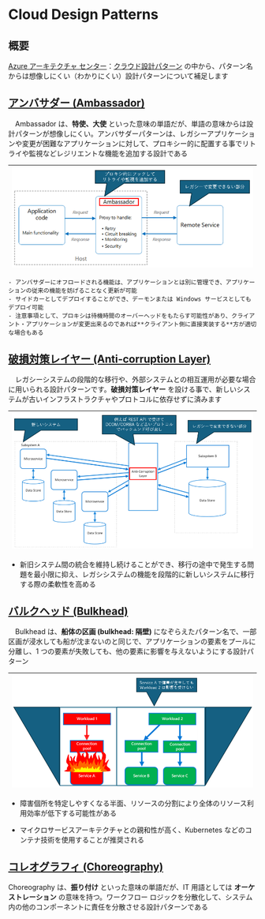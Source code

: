 # Cloud Design Patterns

## 概要
[Azure アーキテクチャ センター](https://learn.microsoft.com/ja-jp/azure/architecture/)：[クラウド設計パターン](https://learn.microsoft.com/ja-jp/azure/architecture/patterns/#catalog-of-patterns) の中から、パターン名からは想像しにくい（わかりにくい）設計パターンについて補足します

## [アンバサダー (Ambassador)](https://learn.microsoft.com/ja-jp/azure/architecture/patterns/ambassador)
　Ambassador は、**特使、大使** といった意味の単語だが、単語の意味からは設計パターンが想像しにくい。アンバサダーパターンは、レガシーアプリケーションや変更が困難なアプリケーションに対して、プロキシー的に配置する事でリトライや監視などレジリエントな機能を追加する設計である

|![Ambassador](images/ambassador.png)|
|-|

    - アンバサダーにオフロードされる機能は、アプリケーションとは別に管理でき、アプリケーションの従来の機能を妨げることなく更新が可能
    - サイドカーとしてデプロイすることができ、デーモンまたは Windows サービスとしてもデプロイ可能
    - 注意事項として、プロキシは待機時間のオーバーヘッドをもたらす可能性があり、クライアント・アプリケーションが変更出来るのであれば**クライアント側に直接実装する**方が適切な場合もある

## [破損対策レイヤー (Anti-corruption Layer)](https://learn.microsoft.com/ja-jp/azure/architecture/patterns/anti-corruption-layer)
　レガシーシステムの段階的な移行や、外部システムとの相互運用が必要な場合に用いられる設計パターンです。**破損対策レイヤー** を設ける事で、新しいシステムが古いインフラストラクチャやプロトコルに依存せずに済みます

| ![Anti-corruption Layer](images/anti-corruption-layer.png) |
| ----- |

- 新旧システム間の統合を維持し続けることができ、移行の途中で発生する問題を最小限に抑え、レガシシステムの機能を段階的に新しいシステムに移行する際の柔軟性を高める

## [バルクヘッド (Bulkhead)](https://learn.microsoft.com/ja-jp/azure/architecture/patterns/bulkhead)
　Bulkhead は、**船体の区画 (bulkhead: 隔壁)** になぞらえたパターン名で、一部区画が浸水しても船が沈まないのと同じで、アプリケーションの要素をプールに分離し、1 つの要素が失敗しても、他の要素に影響を与えないようにする設計パターン

| ![Bulkhead](images/bulkhead.png) |
| ----- |

- 障害個所を特定しやすくなる半面、リソースの分割により全体のリソース利用効率が低下する可能性がある

- マイクロサービスアーキテクチャとの親和性が高く、Kubernetes などのコンテナ技術を使用することが推奨される

## [コレオグラフィ (Choreography)](https://learn.microsoft.com/ja-jp/azure/architecture/patterns/choreography)
Choreography は、**振り付け** といった意味の単語だが、IT 用語としては **オーケストレーション** の意味を持つ。ワークフロー ロジックを分散化して、システム内の他のコンポーネントに責任を分散させる設計パターンである